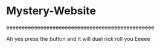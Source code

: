 # Mystery-Website
eeeeeeeeeeeeeeeeeeeeeeeeeeeeeeeeeeeeeeeeeeeeeeee

Ah yes press the button and it will duel rick roll you Eeeee
